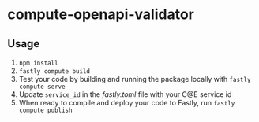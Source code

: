 # compute-openapi-validator

## Usage
 1. `npm install`
 2. `fastly compute build`
 3. Test your code by building and running the package locally with `fastly compute serve`
 4. Update `service_id` in the *fastly.toml* file with your C@E service id
 5. When ready to compile and deploy your code to Fastly, run `fastly compute publish`